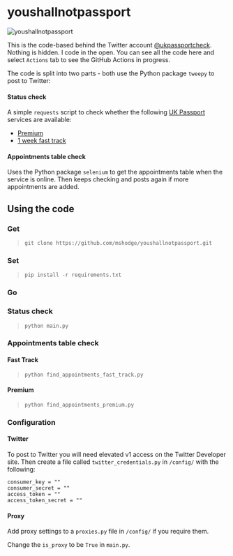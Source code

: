 # youshallnotpassport

![youshallnotpassport](https://media.giphy.com/media/njYrp176NQsHS/giphy-downsized-large.gif)

This is the code-based behind the Twitter account [@ukpassportcheck](https://twitter.com/ukpassportcheck). 
Nothing is hidden. I code in the open. You can see all the code here and select `Actions` tab 
to see the GitHub Actions in progress.

The code is split into two parts - both use the Python package `tweepy` to post to Twitter:

#### Status check
A simple `requests` script to check whether the following [UK Passport](https://www.gov.uk/apply-renew-passport) services are available:

- [Premium](https://www.gov.uk/get-a-passport-urgently/online-premium-service)
- [1 week fast track](https://www.gov.uk/get-a-passport-urgently/1-week-fast-track-service)

#### Appointments table check
Uses the Python package `selenium` to get the appointments table when the service is online. Then
keeps checking and posts again if more appointments are added.

## Using the code

### Get

>`git clone https://github.com/mshodge/youshallnotpassport.git`

### Set

>`pip install -r requirements.txt`

### Go

### Status check

>`python main.py`

### Appointments table check

#### Fast Track

>`python find_appointments_fast_track.py`

#### Premium

>`python find_appointments_premium.py`

### Configuration

#### Twitter

To post to Twitter you will need elevated v1 access on the Twitter Developer site. Then create a
file called `twitter_credentials.py` in `/config/` with the following:

```
consumer_key = ""
consumer_secret = ""
access_token = ""
access_token_secret = ""
```

#### Proxy

Add proxy settings to a `proxies.py` file in `/config/` if you require them.

Change the `is_proxy` to be `True` in `main.py`.

